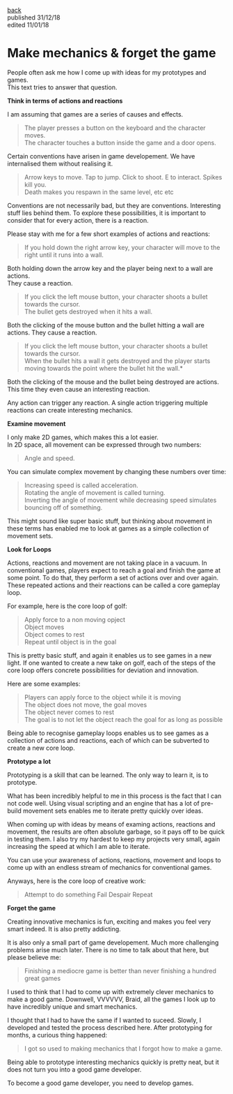 [back](writing) <br> published 31/12/18 <br> edited 11/01/18

# Make mechanics & forget the game

People often ask me how I come up with ideas for my prototypes and games. <br>
This text tries to answer that question.

**Think in terms of actions and reactions**

I am assuming that games are a series of causes and effects.<br>
> The player presses a button on the keyboard and the character moves.<br>
> The character touches a button inside the game and a door opens.

Certain conventions have arisen in game developement. 
We have internalised them without realising it.
 
> Arrow keys to move. Tap to jump. Click to shoot. E to interact. Spikes kill you. <br>
> Death makes you respawn in the same level, etc etc

Conventions are not necessarily bad, but they are conventions. 
Interesting stuff lies behind them.
To explore these possibilities, it is important to consider that for every action, there is a reaction.

Please stay with me for a few short examples of actions and reactions:

> If you hold down the right arrow key, your character will move to the right until it runs into a wall.

Both holding down the arrow key and the player being next to a wall are actions. <br>
They cause a reaction.

> If you click the left mouse button, your character shoots a bullet towards the cursor. <br>
> The bullet gets destroyed when it hits a wall.
  
Both the clicking of the mouse button and the bullet hitting a wall are actions. 
They cause a reaction.

> If you click the left mouse button, your character shoots a bullet towards the cursor. <br>
> When the bullet hits a wall it gets destroyed and the player starts moving towards
the point where the bullet hit the wall.*
  
Both the clicking of the mouse and the bullet being destroyed are actions. This time they even cause an interesting reaction.
  
Any action can trigger any reaction.
A single action triggering multiple reactions can create interesting mechanics.

**Examine movement**

I only make 2D games, which makes this a lot easier. <br>
In 2D space, all movement can be expressed through two numbers:
  	
> Angle and speed.
  
 You can simulate complex movement by changing these numbers over time:

> Increasing speed is called acceleration.<br>
> Rotating the angle of movement is called turning.<br>
> Inverting the angle of movement while decreasing speed simulates bouncing off of something.
  
This might sound like super basic stuff, but thinking about movement in these terms has enabled me to look at games as a simple collection of movement sets.
  

**Look for Loops**

Actions, reactions and movement are not taking place in a vacuum. 
In conventional games, players expect to reach a goal and finish the game at some point. 
To do that, they perform a set of actions over and over again.
These repeated actions and their reactions can be called a core gameplay loop.
  
For example, here is the core loop of golf:
> Apply force to a non moving opject<br>
> Object moves<br>
> Object comes to rest<br>
> Repeat until object is in the goal
    
This is pretty basic stuff, and again it enables us to see games in a new light.
If one wanted to create a new take on golf, each of the steps of the core loop offers 
concrete possibilities for deviation and innovation.

Here are some examples:
> Players can apply force to the object while it is moving<br>
> The object does not move, the goal moves<br>
> The object never comes to rest<br>
> The goal is to not let the object reach the goal for as long as possible
    
Being able to recognise gameplay loops enables us to see games as a collection of actions and reactions, each of which can be subverted to create a new core loop.


**Prototype a lot**

Prototyping is a skill that can be learned.
The only way to learn it, is to prototype.
  
What has been incredibly helpful to me in this process is the fact that I can not code well.
Using visual scripting and an engine that has a lot of pre-build movement sets enables me to iterate pretty quickly over ideas.

When coming up with ideas by means of examing actions, reactions and movement, the results are often absolute garbage, so it pays off to be quick in testing them.
I also try my hardest to keep my projects very small, again increasing the speed at which I am able to iterate.

You can use your awareness of actions, reactions, movement and loops to come up with an endless stream of mechanics for conventional games. 
  
 Anyways, here is the core loop of creative work:
> Attempt to do something
> Fail
> Despair
> Repeat
  
**Forget the game**

Creating innovative mechanics is fun, exciting and makes you feel very smart indeed.
It is also pretty addicting.
  
It is also only a small part of game developement.
Much more challenging problems arise much later.
There is no time to talk about that here, but please believe me:

> Finishing a mediocre game is better than never finishing a hundred great games

 I used to think that I had to come up with extremely clever mechanics to make a good game.
 Downwell, VVVVVV, Braid, all the games I look up to have incredibly unique and smart mechanics. 

I thought that I had to have the same if I wanted to suceed.
Slowly, I developed and tested the process described here.
After prototyping for months, a curious thing happened:
  
> I got so used to making mechanics that I forgot how to make a game.
  
Being able to prototype interesting mechanics quickly is pretty neat, but it does not turn you into a good game developer.

To become a good game developer, you need to develop games.

